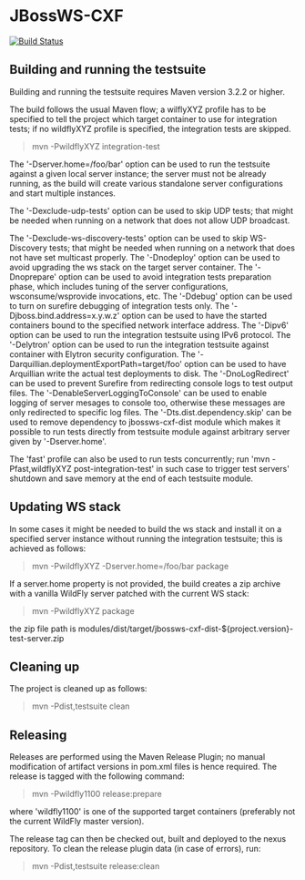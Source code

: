  # JBossWS-CXF
 
 [![Build Status](https://api.travis-ci.org/jbossws/jbossws-cxf.svg?branch=master)](https://api.travis-ci.org/jbossws/jbossws-cxf.svg?branch=master)
 
 Building and running the testsuite
------------------------------------

Building and running the testsuite requires Maven version 3.2.2 or higher.

The build follows the usual Maven flow; a wilflyXYZ profile has to be specified to tell the project which target container to use for integration tests; if no wildflyXYZ profile is specified, the integration tests are skipped.

> mvn -PwildflyXYZ integration-test

The '-Dserver.home=/foo/bar' option can be used to run the testsuite against a given local server instance; the server must not be already running, as the build will create various standalone server configurations and start multiple instances.

The '-Dexclude-udp-tests' option can be used to skip UDP tests; that might be needed when running on a network that does not allow UDP broadcast.

The '-Dexclude-ws-discovery-tests' option can be used to skip WS-Discovery tests; that might be needed when running on a network that does not have set multicast properly.
The '-Dnodeploy' option can be used to avoid upgrading the ws stack on the target server container.
The '-Dnoprepare' option can be used to avoid integration tests preparation phase, which includes tuning of the server configurations, wsconsume/wsprovide invocations, etc.
The '-Ddebug' option can be used to turn on surefire debugging of integration tests only.
The '-Djboss.bind.address=x.y.w.z' option can be used to have the started containers bound to the specified network interface address.
The '-Dipv6' option can be used to run the integration testsuite using IPv6 protocol.
The '-Delytron' option can be used to run the integration testsuite against container with Elytron security configuration.
The '-Darquillian.deploymentExportPath=target/foo' option can be used to have Arquillian write the actual test deployments to disk.
The '-DnoLogRedirect' can be used to prevent Surefire from redirecting console logs to test output files.
The '-DenableServerLoggingToConsole' can be used to enable logging of server mesages to console too, otherwise these messages are only redirected to specific log files.
The '-Dts.dist.dependency.skip' can be used to remove dependency to jbossws-cxf-dist module which makes it possible to run tests directly from testsuite module against arbitrary server given by '-Dserver.home'.

The 'fast' profile can also be used to run tests concurrently; run 'mvn -Pfast,wildflyXYZ post-integration-test' in such case to trigger test servers' shutdown and save memory at the end of each testsuite module.


 Updating WS stack
-------------------

In some cases it might be needed to build the ws stack and install it on a specified server instance without running the integration testsuite; this is achieved as follows:

> mvn -PwildflyXYZ -Dserver.home=/foo/bar package

If a server.home property is not provided, the build creates a zip archive with a vanilla WildFly server patched with the current WS stack:

> mvn -PwildflyXYZ package

the zip file path is modules/dist/target/jbossws-cxf-dist-${project.version}-test-server.zip


 Cleaning up
-------------

The project is cleaned up as follows:

> mvn -Pdist,testsuite clean


 Releasing
-----------

Releases are performed using the Maven Release Plugin; no manual modification of artifact versions in pom.xml files is hence required. The release is tagged with the following command:

> mvn -Pwildfly1100 release:prepare

where 'wildfly1100' is one of the supported target containers (preferably not the current WildFly master version).

The release tag can then be checked out, built and deployed to the nexus repository.
To clean the release plugin data (in case of errors), run:

> mvn -Pdist,testsuite release:clean

